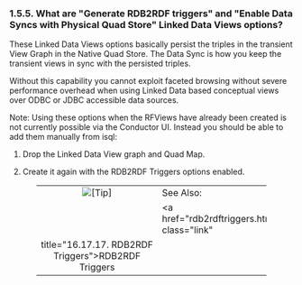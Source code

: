 <div id="virtuosotipsandtricksrdftriggersoptions" class="section">

<div class="titlepage">

<div>

<div>

### 1.5.5. What are "Generate RDB2RDF triggers" and "Enable Data Syncs with Physical Quad Store" Linked Data Views options?

</div>

</div>

</div>

These Linked Data Views options basically persist the triples in the
transient View Graph in the Native Quad Store. The Data Sync is how you
keep the transient views in sync with the persisted triples.

Without this capability you cannot exploit faceted browsing without
severe performance overhead when using Linked Data based conceptual
views over ODBC or JDBC accessible data sources.

Note: Using these options when the RFViews have already been created is
not currently possible via the Conductor UI. Instead you should be able
to add them manually from isql:

<div class="orderedlist">

1.  Drop the Linked Data View graph and Quad Map.

2.  Create it again with the RDB2RDF Triggers options enabled.

</div>

<div class="tip" style="margin-left: 0.5in; margin-right: 0.5in;">

|                            |                                                         |
|:--------------------------:|:--------------------------------------------------------|
| ![\[Tip\]](images/tip.png) | See Also:                                               |
|                            | <a href="rdb2rdftriggers.html" class="link"             
                              title="16.17.17. RDB2RDF Triggers">RDB2RDF Triggers</a>  |

</div>

</div>
